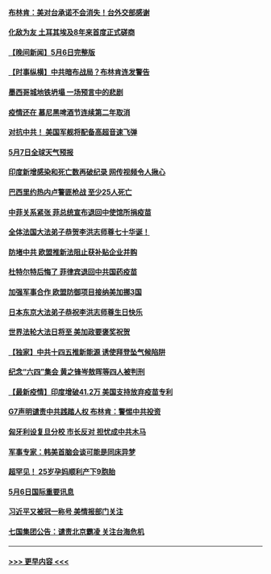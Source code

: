 #### [布林肯：美对台承诺不会消失！台外交部感谢](../pages/prog202/a103111829.md?t=05071151) 
#### [化敌为友 土耳其埃及8年来首度正式磋商](../pages/prog202/a103112612.md?t=05071151) 
#### [【晚间新闻】5月6日完整版](../pages/prog202/a103112555.md?t=05071151) 
#### [【时事纵横】中共暗布战局？布林肯连发警告](../pages/prog202/a103112517.md?t=05071151) 
#### [墨西哥城地铁坍塌 一场预言中的悲剧](../pages/prog202/a103111679.md?t=05071151) 
#### [疫情还在 慕尼黑啤酒节连续第二年取消](../pages/prog202/a103110762.md?t=05071151) 
#### [对抗中共！ 美国军舰将配备高超音速飞弹](../pages/prog202/a103112006.md?t=05071151) 
#### [5月7日全球天气预报](../pages/prog202/a103112454.md?t=05071151) 
#### [印度新增感染和死亡数再破纪录 网传视频令人揪心](../pages/prog202/a103112342.md?t=05071151) 
#### [巴西里约热内卢警匪枪战 至少25人死亡](../pages/prog202/a103112412.md?t=05071151) 
#### [中菲关系紧张 菲总统宣布退回中使馆所捐疫苗](../pages/prog202/a103112325.md?t=05071151) 
#### [全体法国大法弟子恭贺李洪志师尊七十华诞！](../pages/prog202/a103112374.md?t=05071151) 
#### [防堵中共 欧盟推新法阻止获补贴企业并购](../pages/prog202/a103112326.md?t=05071151) 
#### [杜特尔特后悔了 菲律宾退回中共国药疫苗](../pages/prog202/a103112356.md?t=05071151) 
#### [加强军事合作 欧盟防御项目接纳美加挪3国](../pages/prog202/a103112134.md?t=05071151) 
#### [日本东京大法弟子恭祝李洪志师尊生日快乐](../pages/prog202/a103112305.md?t=05071151) 
#### [世界法轮大法日将至 美加政要褒奖祝贺](../pages/prog202/a103112218.md?t=05071151) 
#### [【独家】中共十四五推新能源 诱使拜登坠气候陷阱](../pages/prog202/a103112239.md?t=05071151) 
#### [纪念“六四”集会 黄之锋岑敖晖等四人被判刑](../pages/prog202/a103112241.md?t=05071151) 
#### [【最新疫情】印度增破41.2万 美国支持放弃疫苗专利](../pages/prog202/a103112243.md?t=05071151) 
#### [G7声明谴责中共践踏人权 布林肯：警惕中共投资](../pages/prog202/a103112201.md?t=05071151) 
#### [匈牙利设复旦分校 市长反对 担忧成中共木马](../pages/prog202/a103112179.md?t=05071151) 
#### [军事专家：韩美首脑会谈可能是同床异梦](../pages/prog202/a103112141.md?t=05071151) 
#### [超罕见！ 25岁孕妈顺利产下9胞胎](../pages/prog202/a103111915.md?t=05071151) 
#### [5月6日国际重要讯息](../pages/prog202/a103111965.md?t=05071151) 
#### [习近平又被冠一称号 美情报部门关注](../pages/prog202/a103111921.md?t=05071151) 
#### [七国集团公告：谴责北京霸凌 关注台海危机](../pages/prog202/a103111840.md?t=05071151) 

----
#### [ >>> 更早内容 <<< ](../indexes/prog202-earlier.md)
